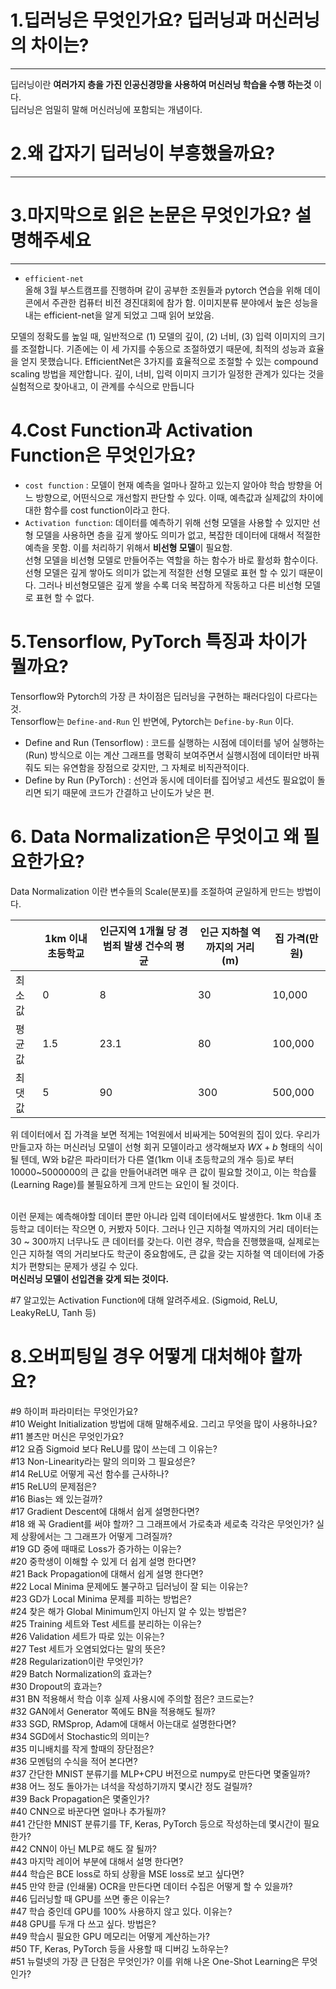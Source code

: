 # 1.딥러닝은 무엇인가요? 딥러닝과 머신러닝의 차이는?
---
딥러닝이란 **여러가지 층을 가진 인공신경망을 사용하여 머신러닝 학습을 수행 하는것** 이다.  
딥러닝은 엄밀히 말해 머신러닝에 포함되는 개념이다. 


# 2.왜 갑자기 딥러닝이 부흥했을까요?  
---


# 3.마지막으로 읽은 논문은 무엇인가요? 설명해주세요  
---
- `efficient-net`  
올해 3월 부스트캠프를 진행하며 같이 공부한 조원들과 pytorch 연습을 위해 데이콘에서 주관한 컴퓨터 비전 경진대회에 참가 함. 
이미지분류 분야에서 높은 성능을 내는 efficient-net을 알게 되었고 그때 읽어 보았음.  

 모델의 정확도를 높일 때, 일반적으로 (1) 모델의 깊이, (2) 너비, (3) 입력 이미지의 크기를 조절합니다. 기존에는 이 세 가지를 수동으로 조절하였기 때문에, 최적의 성능과 효율을 얻지 못했습니다. EfficientNet은 3가지를 효율적으로 조절할 수 있는 compound scaling 방법을 제안합니다. 깊이, 너비, 입력 이미지 크기가 일정한 관계가 있다는 것을 실험적으로 찾아내고, 이 관계를 수식으로 만듭니다  



# 4.Cost Function과 Activation Function은 무엇인가요?  

- `cost function` : 모델이 현재 예측을 얼마나 잘하고 있는지 알아야 학습 방향을 어느 방향으로, 어떤식으로 개선할지 판단할 수 있다. 이때, 예측값과 실제값의 차이에 대한 함수를 cost function이라고 한다.  
- `Activation function`:  데이터를 예측하기 위해 선형 모델을 사용할 수 있지만 선형 모델을 사용하면 층을 깊게 쌓아도 의미가 없고, 복잡한 데이터에 대해서 적절한 예측을 못함. 이를 처리하기 위해서 **비선형 모델**이 필요함.  
선형 모델을 비선형 모델로 만들어주는 역할을 하는 함수가 바로 활성화 함수이다.      
선형 모델은 깊게 쌓아도 의미가 없는게 적절한 선형 모델로 표현 할 수 있기 때문이다. 그러나 비선형모델은 깊게 쌓을 수록 더욱 복잡하게 작동하고 다른 비선형 모델로 표현 할 수 없다.  


# 5.Tensorflow, PyTorch 특징과 차이가 뭘까요?
Tensorflow와 Pytorch의 가장 큰 차이점은 딥러닝을 구현하는 패러다임이 다르다는 것.  
Tensorflow는 `Define-and-Run` 인 반면에, Pytorch는 `Define-by-Run` 이다.  

- Define and Run (Tensorflow) : 코드를 실행하는 시점에 데이터를 넣어 실행하는(Run) 방식으로 이는 계산 그래프를 명확히 보여주면서 실행시점에 데이터만 바꿔줘도 되는 유연함을 장점으로 갖지만, 그 자체로 비직관적이다.
- Define by Run (PyTorch) : 선언과 동시에 데이터를 집어넣고 세션도 필요없이 돌리면 되기 때문에 코드가 간결하고 난이도가 낮은 편.

# 6. Data Normalization은 무엇이고 왜 필요한가요?  

Data Normalization 이란 변수들의 Scale(분포)를 조절하여 균일하게 만드는 방법이다.  


||1km 이내 초등학교| 인근지역 1개월 당 경범죄 발생 건수의 평균| 인근 지하철 역까지의 거리(m)|집 가격(만원)|
|---|---|---|---|---| 
|최소값|0|8|30|10,000|
|평균값|1.5|23.1|80|100,000|
|최댓값|5|90|300|500,000|

위 데이터에서 집 가격을 보면 적게는 1억원에서 비싸게는 50억원의 집이 있다. 우리가 만들고자 하는 머신러닝 모델이 선형 회귀 모델이라고 생각해보자  $WX+b$ 형태의 식이 될 텐데, W와 b같은 파라미터가 다른 열(1km 이내 초등학교의 개수 등)로 부터 10000~5000000의 큰 값을 만들어내려면 매우 큰 값이 필요할 것이고, 이는 학습률(Learning Rage)를 불필요하게 크게 만드는 요인이 될 것이다.  
<br/> 

이런 문제는 예측해야할 데이터 뿐만 아니라 입력 데이터에서도 발생한다. 1km 이내 초등학교 데이터는 작으면 0, 커봤자 5이다. 그러나 인근 지하철 역까지의 거리 데이터는 30 ~ 300까지 너무나도 큰 데이터를 갖는다. 이런 경우, 학습을 진행했을때, 실제로는 인근 지하철 역의 거리보다도 학군이 중요함에도, 큰 값을 갖는 지하철 역 데이터에 가중치가 편향되는 문제가 생길 수 있다.   
**머신러닝 모델이 선입견을 갖게 되는 것이다.**


#7 알고있는 Activation Function에 대해 알려주세요. (Sigmoid, ReLU, LeakyReLU, Tanh 등)  
# 8.오버피팅일 경우 어떻게 대처해야 할까요?  
#9 하이퍼 파라미터는 무엇인가요?  
#10 Weight Initialization 방법에 대해 말해주세요. 그리고 무엇을 많이 사용하나요?  
#11 볼츠만 머신은 무엇인가요?  
#12 요즘 Sigmoid 보다 ReLU를 많이 쓰는데 그 이유는?  
#13 Non-Linearity라는 말의 의미와 그 필요성은?  
#14 ReLU로 어떻게 곡선 함수를 근사하나?  
#15 ReLU의 문제점은?  
#16 Bias는 왜 있는걸까?  
#17 Gradient Descent에 대해서 쉽게 설명한다면?  
#18 왜 꼭 Gradient를 써야 할까? 그 그래프에서 가로축과 세로축 각각은 무엇인가? 실제 상황에서는 그 그래프가 어떻게 그려질까?  
#19 GD 중에 때때로 Loss가 증가하는 이유는?  
#20 중학생이 이해할 수 있게 더 쉽게 설명 한다면?  
#21 Back Propagation에 대해서 쉽게 설명 한다면?  
#22 Local Minima 문제에도 불구하고 딥러닝이 잘 되는 이유는?  
#23 GD가 Local Minima 문제를 피하는 방법은?  
#24 찾은 해가 Global Minimum인지 아닌지 알 수 있는 방법은?  
#25 Training 세트와 Test 세트를 분리하는 이유는?  
#26 Validation 세트가 따로 있는 이유는?  
#27 Test 세트가 오염되었다는 말의 뜻은?  
#28 Regularization이란 무엇인가?  
#29 Batch Normalization의 효과는?  
#30 Dropout의 효과는?  
#31 BN 적용해서 학습 이후 실제 사용시에 주의할 점은? 코드로는?  
#32 GAN에서 Generator 쪽에도 BN을 적용해도 될까?  
#33 SGD, RMSprop, Adam에 대해서 아는대로 설명한다면?  
#34 SGD에서 Stochastic의 의미는?  
#35 미니배치를 작게 할때의 장단점은?  
#36 모멘텀의 수식을 적어 본다면?  
#37 간단한 MNIST 분류기를 MLP+CPU 버전으로 numpy로 만든다면 몇줄일까?  
#38 어느 정도 돌아가는 녀석을 작성하기까지 몇시간 정도 걸릴까?  
#39 Back Propagation은 몇줄인가?  
#40 CNN으로 바꾼다면 얼마나 추가될까?  
#41 간단한 MNIST 분류기를 TF, Keras, PyTorch 등으로 작성하는데 몇시간이 필요한가?  
#42 CNN이 아닌 MLP로 해도 잘 될까?  
#43 마지막 레이어 부분에 대해서 설명 한다면?  
#44 학습은 BCE loss로 하되 상황을 MSE loss로 보고 싶다면?  
#45 만약 한글 (인쇄물) OCR을 만든다면 데이터 수집은 어떻게 할 수 있을까?  
#46 딥러닝할 때 GPU를 쓰면 좋은 이유는?  
#47 학습 중인데 GPU를 100% 사용하지 않고 있다. 이유는?  
#48 GPU를 두개 다 쓰고 싶다. 방법은?  
#49 학습시 필요한 GPU 메모리는 어떻게 계산하는가?  
#50 TF, Keras, PyTorch 등을 사용할 때 디버깅 노하우는?  
#51 뉴럴넷의 가장 큰 단점은 무엇인가? 이를 위해 나온 One-Shot Learning은 무엇인가?  
  
